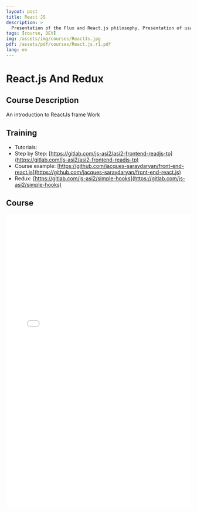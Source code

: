 ```yaml
---
layout: post
title: React JS
description: >
  Presentation of the Flux and React.js philosophy. Presentation of usage of React.js and Redux
tags: [course, DEV]
img: /assets/img/courses/ReactJs.jpg
pdf: /assets/pdf/courses/React.js.r1.pdf
lang: en
---
```

# React.js And Redux
## Course Description
 An introduction to ReactJs frame Work

## Training
- Tutorials:
 - Step by Step: [https://gitlab.com/js-asi2/asi2-frontend-readjs-tp](https://gitlab.com/js-asi2/asi2-frontend-readjs-tp)
 - Course example: [https://github.com/jacques-saraydaryan/front-end-react.js](https://github.com/jacques-saraydaryan/front-end-react.js)
 - Redux: [https://gitlab.com/js-asi2/simple-hooks](https://gitlab.com/js-asi2/simple-hooks) 
 
## Course
<embed src="/assets/pdf/courses/React.js.r1.pdf" width="100%" height="800px" type='application/pdf'/>
